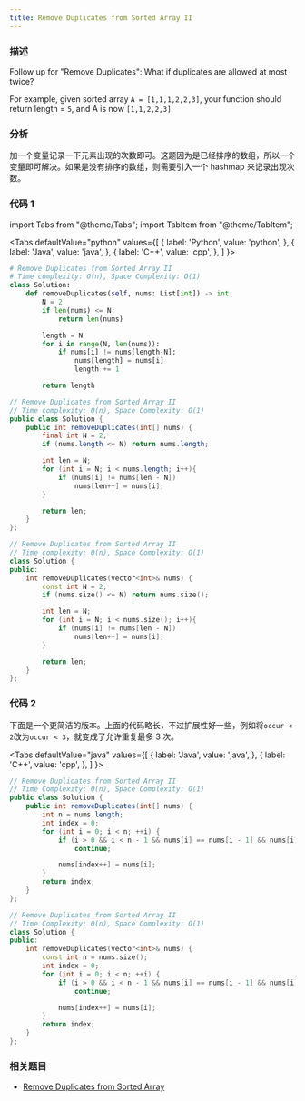 ```yaml
---
title: Remove Duplicates from Sorted Array II
---
```


### 描述

Follow up for "Remove Duplicates": What if duplicates are allowed at most twice?

For example, given sorted array `A = [1,1,1,2,2,3]`, your function should return length = `5`, and A is now `[1,1,2,2,3]`

### 分析

加一个变量记录一下元素出现的次数即可。这题因为是已经排序的数组，所以一个变量即可解决。如果是没有排序的数组，则需要引入一个 hashmap 来记录出现次数。

### 代码 1

import Tabs from "@theme/Tabs";
import TabItem from "@theme/TabItem";

<Tabs
defaultValue="python"
values={[
{ label: 'Python', value: 'python', },
{ label: 'Java', value: 'java', },
{ label: 'C++', value: 'cpp', },
]
}>
<TabItem value="python">

```python
# Remove Duplicates from Sorted Array II
# Time complexity: O(n), Space Complexity: O(1)
class Solution:
    def removeDuplicates(self, nums: List[int]) -> int:
        N = 2
        if len(nums) <= N:
            return len(nums)

        length = N
        for i in range(N, len(nums)):
            if nums[i] != nums[length-N]:
                nums[length] = nums[i]
                length += 1

        return length
```

</TabItem>
<TabItem value="java">

```java
// Remove Duplicates from Sorted Array II
// Time complexity: O(n), Space Complexity: O(1)
public class Solution {
    public int removeDuplicates(int[] nums) {
        final int N = 2;
        if (nums.length <= N) return nums.length;

        int len = N;
        for (int i = N; i < nums.length; i++){
            if (nums[i] != nums[len - N])
                nums[len++] = nums[i];
        }

        return len;
    }
};
```

</TabItem>
<TabItem value="cpp">

```cpp
// Remove Duplicates from Sorted Array II
// Time complexity: O(n), Space Complexity: O(1)
class Solution {
public:
    int removeDuplicates(vector<int>& nums) {
        const int N = 2;
        if (nums.size() <= N) return nums.size();

        int len = N;
        for (int i = N; i < nums.size(); i++){
            if (nums[i] != nums[len - N])
                nums[len++] = nums[i];
        }

        return len;
    }
};
```

</TabItem>
</Tabs>

### 代码 2

下面是一个更简洁的版本。上面的代码略长，不过扩展性好一些，例如将`occur < 2`改为`occur < 3`，就变成了允许重复最多 3 次。

<Tabs
defaultValue="java"
values={[
{ label: 'Java', value: 'java', },
{ label: 'C++', value: 'cpp', },
]
}>
<TabItem value="java">

```java
// Remove Duplicates from Sorted Array II
// Time Complexity: O(n), Space Complexity: O(1)
public class Solution {
    public int removeDuplicates(int[] nums) {
        int n = nums.length;
        int index = 0;
        for (int i = 0; i < n; ++i) {
            if (i > 0 && i < n - 1 && nums[i] == nums[i - 1] && nums[i] == nums[i + 1])
                continue;

            nums[index++] = nums[i];
        }
        return index;
    }
};

```

</TabItem>
<TabItem value="cpp">

```cpp
// Remove Duplicates from Sorted Array II
// Time Complexity: O(n), Space Complexity: O(1)
class Solution {
public:
    int removeDuplicates(vector<int>& nums) {
        const int n = nums.size();
        int index = 0;
        for (int i = 0; i < n; ++i) {
            if (i > 0 && i < n - 1 && nums[i] == nums[i - 1] && nums[i] == nums[i + 1])
                continue;

            nums[index++] = nums[i];
        }
        return index;
    }
};
```

</TabItem>
</Tabs>

### 相关题目

- [Remove Duplicates from Sorted Array](remove-duplicates-from-sorted-array.md)
